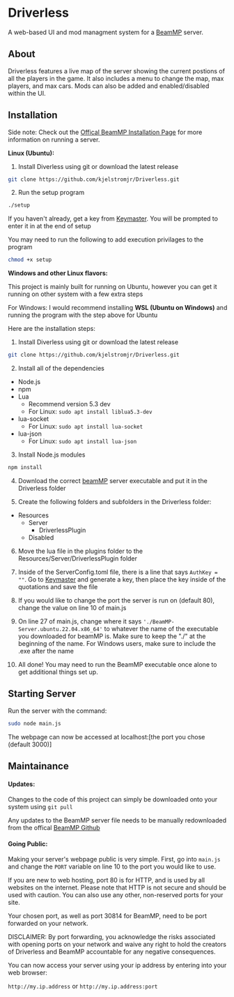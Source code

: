 
# Driverless
A web-based UI and mod managment system for a [BeamMP](https://docs.beammp.com/) server.


## About
Driverless features a live map of the server showing the current postions of all the players in the game. It also includes a menu to change the map, max players, and max cars. Mods can also be added and enabled/disabled within the UI.

## Installation

Side note: Check out the [Offical BeamMP Installation Page](https://docs.beammp.com/server/create-a-server/) for more information on running a server.

**Linux (Ubuntu):**

1. Install Diverless using git or download the latest release

```bash
git clone https://github.com/kjelstromjr/Driverless.git
```

2. Run the setup program

```bash
./setup
```

If you haven't already, get a key from [Keymaster](https://beammp.com/keymaster). You will be prompted to enter it in at the end of setup

You may need to run the following to add execution privilages to the program
```bash
chmod +x setup
```

**Windows and other Linux flavors:** 

This project is mainly built for running on Ubuntu, however you can get it running on other system with a few extra steps

For Windows: I would recommend installing **WSL (Ubuntu on Windows)** and running the program with the step above for Ubuntu

Here are the installation steps:

1. Install Diverless using git or download the latest release

```bash
git clone https://github.com/kjelstromjr/Driverless.git
```

2. Install all of the dependencies

 - Node.js
 - npm
 - Lua
   - Recommend version 5.3 dev
   - For Linux: ```sudo apt install liblua5.3-dev```
 - lua-socket
   - For Linux: ```sudo apt install lua-socket```
 - lua-json
   - For Linux: ```sudo apt install lua-json``` 

3. Install Node.js modules

```bash
npm install
```

4. Download the correct [beamMP](https://beammp.com/) server executable and put it in the Driverless folder

5. Create the following folders and subfolders in the Driverless folder:

 - Resources
   - Server
     - DriverlessPlugin
   - Disabled

6. Move the lua file in the plugins folder to the Resources/Server/DriverlessPlugin folder

7. Inside of the ServerConfig.toml file, there is a line that says ```AuthKey = ""```. Go to [Keymaster](https://beammp.com/keymaster) and generate a key, then place the key inside of the quotations and save the file

8. If you would like to change the port the server is run on (default 80), change the value on line 10 of main.js

9. On line 27 of main.js, change where it says ```'./BeamMP-Server.ubuntu.22.04.x86_64'``` to whatever the name of the executable you downloaded for beamMP is. Make sure to keep the "./" at the beginning of the name. For Windows users, make sure to include the .exe after the name

10. All done! You may need to run the BeamMP executable once alone to get additional things set up.

## Starting Server
Run the server with the command:

```bash
sudo node main.js
```

The webpage can now be accessed at localhost:[the port you chose (default 3000)]
## Maintainance

#### Updates:
Changes to the code of this project can simply be downloaded onto your system using `git pull`

Any updates to the BeamMP server file needs to be manually redownloaded from the offical [BeamMP Github](https://github.com/BeamMP/BeamMP-Server/releases/)

#### Going Public:
Making your server's webpage public is very simple. First, go into `main.js` and change the `PORT` variable on line 10 to the port you would like to use.  

If you are new to web hosting, port 80 is for HTTP, and is used by all websites on the internet. Please note that HTTP is not secure and should be used with caution. You can also use any other, non-reserved ports for your site.

Your chosen port, as well as port 30814 for BeamMP, need to be port forwarded on your network.

DISCLAIMER:
By port forwarding, you acknowledge the risks associated with opening ports on your network and waive any right to hold the creators of Driverless and BeamMP accountable for any negative consequences.

You can now access your server using your ip address by entering into your web browser:

`http://my.ip.address` or `http://my.ip.address:port`

